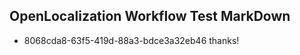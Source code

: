 ## OpenLocalization Workflow Test MarkDown
* 8068cda8-63f5-419d-88a3-bdce3a32eb46 thanks!

<!--HONumber=Jul16_HO2-->


